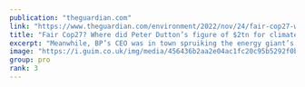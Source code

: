```yaml
---
publication: "theguardian.com"
link: "https://www.theguardian.com/environment/2022/nov/24/fair-cop27-where-did-peter-duttons-figure-of-2tn-for-climate-damage-fund-come-from"
title: "Fair Cop27? Where did Peter Dutton’s figure of $2tn for climate damage fund come from? | Temperature Check"
excerpt: "Meanwhile, BP’s CEO was in town spruiking the energy giant’s climate credentials, as its oil output increases from last year"
image: "https://i.guim.co.uk/img/media/456436b2aa2e04ac1fc20c95b5292f0bc45588d0/0_0_5464_3278/master/5464.jpg?width=1200&height=630&quality=85&auto=format&fit=crop&overlay-align=bottom%2Cleft&overlay-width=100p&overlay-base64=L2ltZy9zdGF0aWMvb3ZlcmxheXMvdGctb3BpbmlvbnMucG5n&enable=upscale&s=6cc98559cd8d01eb7d1ca428b1e674bb"
group: pro
rank: 3
---
```


